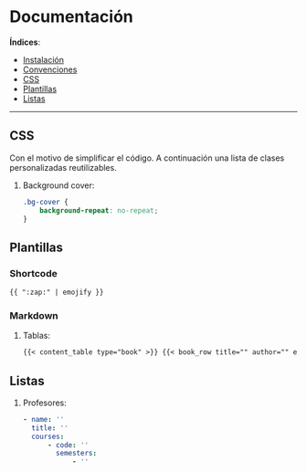 # Documentación

**Índices**:

-   [Instalación](instalaci%C3%B3n.md)
-   [Convenciones](convenciones.md)
-   [CSS](#css)
-   [Plantillas](#plantillas)
-   [Listas](#listas)

---

## CSS

Con el motivo de simplificar el código. A continuación una lista de clases personalizadas reutilizables.

1. Background cover:

    ```css
    .bg-cover {
        background-repeat: no-repeat;
    }
    ```

## Plantillas

### Shortcode

```html
{{ ":zap:" | emojify }}
```

### Markdown

1. Tablas:

    ```markdown
    {{< content_table type="book" >}} {{< book_row title="" author="" editorial="" year="" edition="" url="" >}} {{< book_row_multiple title="" author="" editorial="" urls="" editions="" years="" >}} {{< playlist_row title="" channel="" lecturer="" videos="" url="" >}} {{< /content_table >}}
    ```

## Listas

1. Profesores:

    ```yaml
    - name: ''
      title: ''
      courses:
          - code: ''
            semesters:
                - ''
    ```

